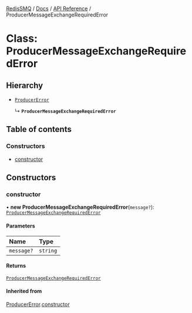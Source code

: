 [RedisSMQ](../../../README.md) / [Docs](../../README.md) / [API Reference](../README.md) / ProducerMessageExchangeRequiredError

# Class: ProducerMessageExchangeRequiredError

## Hierarchy

- [`ProducerError`](ProducerError.md)

  ↳ **`ProducerMessageExchangeRequiredError`**

## Table of contents

### Constructors

- [constructor](ProducerMessageExchangeRequiredError.md#constructor)

## Constructors

### constructor

• **new ProducerMessageExchangeRequiredError**(`message?`): [`ProducerMessageExchangeRequiredError`](ProducerMessageExchangeRequiredError.md)

#### Parameters

| Name | Type |
| :------ | :------ |
| `message?` | `string` |

#### Returns

[`ProducerMessageExchangeRequiredError`](ProducerMessageExchangeRequiredError.md)

#### Inherited from

[ProducerError](ProducerError.md).[constructor](ProducerError.md#constructor)
